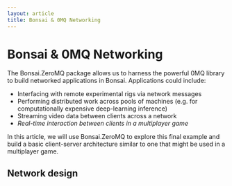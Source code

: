 ```yaml
---
layout: article
title: Bonsai & 0MQ Networking
---
```

# Bonsai & 0MQ Networking

The Bonsai.ZeroMQ package allows us to harness the powerful 0MQ library to build networked applications in Bonsai. Applications could include:
- Interfacing with remote experimental rigs via network messages
- Performing distributed work across pools of machines (e.g. for computationally expensive deep-learning inference) 
- Streaming video data between clients across a network
- *Real-time interaction between clients in a multiplayer game* 

In this article, we will use Bonsai.ZeroMQ to explore this final example and build a basic client-server architecture similar to one that might be used in a multiplayer game.

## Network design